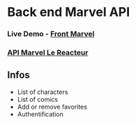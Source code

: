 # Back end Marvel API

### Live Demo - [Front Marvel](https://marvel-reacteur.hugogarnier.com)

### [API Marvel Le Reacteur](https://lereacteur-marvel-api.netlify.app/)

## Infos

- List of characters
- List of comics
- Add or remove favorites
- Authentification
